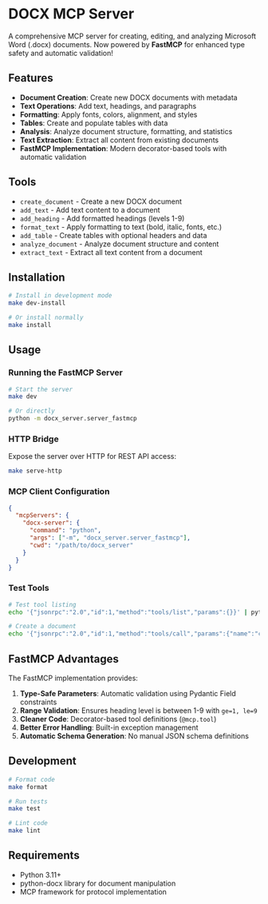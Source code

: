 # DOCX MCP Server

A comprehensive MCP server for creating, editing, and analyzing Microsoft Word (.docx) documents. Now powered by **FastMCP** for enhanced type safety and automatic validation!

## Features

- **Document Creation**: Create new DOCX documents with metadata
- **Text Operations**: Add text, headings, and paragraphs
- **Formatting**: Apply fonts, colors, alignment, and styles
- **Tables**: Create and populate tables with data
- **Analysis**: Analyze document structure, formatting, and statistics
- **Text Extraction**: Extract all content from existing documents
- **FastMCP Implementation**: Modern decorator-based tools with automatic validation

## Tools

- `create_document` - Create a new DOCX document
- `add_text` - Add text content to a document
- `add_heading` - Add formatted headings (levels 1-9)
- `format_text` - Apply formatting to text (bold, italic, fonts, etc.)
- `add_table` - Create tables with optional headers and data
- `analyze_document` - Analyze document structure and content
- `extract_text` - Extract all text content from a document

## Installation

```bash
# Install in development mode
make dev-install

# Or install normally
make install
```

## Usage

### Running the FastMCP Server

```bash
# Start the server
make dev

# Or directly
python -m docx_server.server_fastmcp
```

### HTTP Bridge

Expose the server over HTTP for REST API access:

```bash
make serve-http
```

### MCP Client Configuration

```json
{
  "mcpServers": {
    "docx-server": {
      "command": "python",
      "args": ["-m", "docx_server.server_fastmcp"],
      "cwd": "/path/to/docx_server"
    }
  }
}
```

### Test Tools

```bash
# Test tool listing
echo '{"jsonrpc":"2.0","id":1,"method":"tools/list","params":{}}' | python -m docx_server.server

# Create a document
echo '{"jsonrpc":"2.0","id":1,"method":"tools/call","params":{"name":"create_document","arguments":{"file_path":"test.docx","title":"Test Document"}}}' | python -m docx_server.server
```

## FastMCP Advantages

The FastMCP implementation provides:

1. **Type-Safe Parameters**: Automatic validation using Pydantic Field constraints
2. **Range Validation**: Ensures heading level is between 1-9 with `ge=1, le=9`
3. **Cleaner Code**: Decorator-based tool definitions (`@mcp.tool`)
4. **Better Error Handling**: Built-in exception management
5. **Automatic Schema Generation**: No manual JSON schema definitions

## Development

```bash
# Format code
make format

# Run tests
make test

# Lint code
make lint
```

## Requirements

- Python 3.11+
- python-docx library for document manipulation
- MCP framework for protocol implementation
